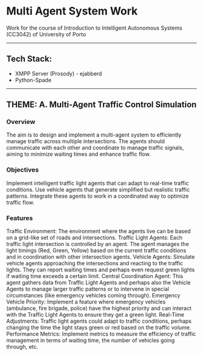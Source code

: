 # Multi Agent System Work
Work for the course of Introduction to Intelligent Autonomous Systems (CC3042) of University of Porto

---
## Tech Stack:
- XMPP Server (Prosody) - ejabberd
- Python-Spade


---
## THEME: A. Multi-Agent Traffic Control Simulation

### Overview
The aim is to design and implement a multi-agent system to efficiently manage traffic across multiple intersections. The agents should communicate with each other and coordinate to manage traffic signals, aiming to minimize waiting times and enhance traffic flow.


### Objectives
Implement intelligent traffic light agents that can adapt to real-time traffic conditions.
Use vehicle agents that generate simplified but realistic traffic patterns.
Integrate these agents to work in a coordinated way to optimize traffic flow.


### Features
Traffic Environment: The environment where the agents live can be based on a grid-like set of roads and intersections.
Traffic Light Agents: Each traffic light intersection is controlled by an agent. The agent manages the light timings (Red, Green, Yellow) based on the current traffic conditions and in coordination with other intersection agents.
Vehicle Agents: Simulate vehicle agents approaching the intersections and reacting to the traffic lights. They can report waiting times and perhaps even request green lights if waiting time exceeds a certain limit.
Central Coordination Agent: This agent gathers data from Traffic Light Agents and perhaps also the Vehicle Agents to manage larger traffic patterns or to intervene in special circumstances (like emergency vehicles coming through).
Emergency Vehicle Priority: Implement a feature where emergency vehicles (ambulance, fire brigade, police) have the highest priority and can interact with the Traffic Light Agents to ensure they get a green light.
Real-Time Adjustments: Traffic light agents could adapt to traffic conditions, perhaps changing the time the light stays green or red based on the traffic volume.
Performance Metrics: Implement metrics to measure the efficiency of traffic management in terms of waiting time, the number of vehicles going through, etc.
